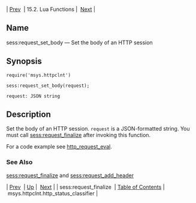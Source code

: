 | [Prev](lua.ref.sess_request_finalize)  | 15.2. Lua Functions |  [Next](lua.ref.msys.httpclnt.http_status_classifier.php) |

<a name="lua.ref.sess_request_set_body"></a>
## Name

sess:request_set_body — Set the body of an HTTP session

<a name="idp23760192"></a>
## Synopsis

`require('msys.httpclnt')`

`sess:request_set_body(request);`

`request: JSON string`<a name="idp23763584"></a>
## Description

Set the body of an HTTP session. `request` is a JSON-formatted string. You must call [sess:request_finalize](lua.ref.sess_request_finalize "sess:request_finalize") after invoking this function.

For a code example see [http_request_eval](https://support.messagesystems.com/docs/web-push/push.http_request_eval).

<a name="idp23767392"></a>
### See Also

[sess:request_finalize](lua.ref.sess_request_finalize "sess:request_finalize") and [sess:request_add_header](lua.ref.sess_request_add_header.php "sess:request_add_header")

| [Prev](lua.ref.sess_request_finalize)  | [Up](lua.function.details.php) |  [Next](lua.ref.msys.httpclnt.http_status_classifier.php) |
| sess:request_finalize  | [Table of Contents](index) |  msys.httpclnt.http_status_classifier |
